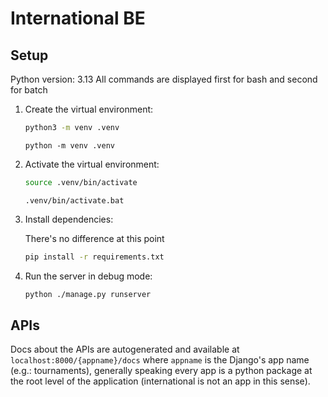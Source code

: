 # International BE

## Setup

Python version: 3.13
All commands are displayed first for bash and second for batch

1. Create the virtual environment:

   ```bash
   python3 -m venv .venv
   ```

   ```batch
   python -m venv .venv
   ```

2. Activate the virtual environment:

   ```bash
   source .venv/bin/activate
   ```

   ```batch
   .venv/bin/activate.bat
   ```

3. Install dependencies:

   There's no difference at this point

   ```bash
   pip install -r requirements.txt
   ```

4. Run the server in debug mode:

   ```bash
   python ./manage.py runserver
   ```

## APIs

Docs about the APIs are autogenerated and available at `localhost:8000/{appname}/docs`
where `appname` is the Django's app name (e.g.: tournaments), generally speaking
every app is a python package at the root level of the application
(international is not an app in this sense).
